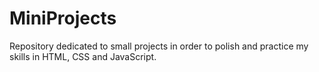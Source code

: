 # MiniProjects
Repository dedicated to small projects in order to polish and practice my skills in HTML, CSS and JavaScript.
